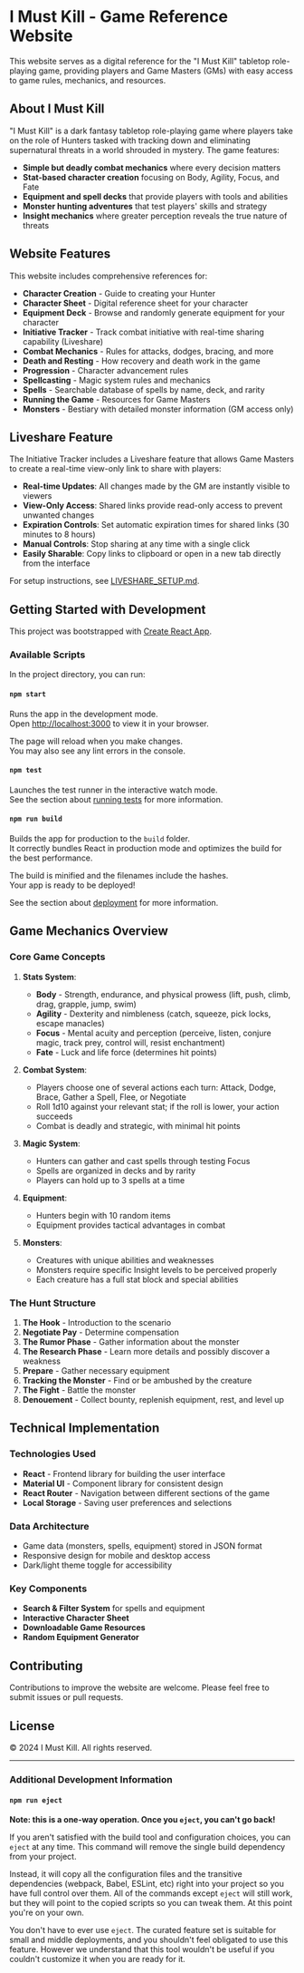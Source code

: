 # I Must Kill - Game Reference Website

This website serves as a digital reference for the "I Must Kill" tabletop role-playing game, providing players and Game Masters (GMs) with easy access to game rules, mechanics, and resources.

## About I Must Kill

"I Must Kill" is a dark fantasy tabletop role-playing game where players take on the role of Hunters tasked with tracking down and eliminating supernatural threats in a world shrouded in mystery. The game features:

-   **Simple but deadly combat mechanics** where every decision matters
-   **Stat-based character creation** focusing on Body, Agility, Focus, and Fate
-   **Equipment and spell decks** that provide players with tools and abilities
-   **Monster hunting adventures** that test players' skills and strategy
-   **Insight mechanics** where greater perception reveals the true nature of threats

## Website Features

This website includes comprehensive references for:

-   **Character Creation** - Guide to creating your Hunter
-   **Character Sheet** - Digital reference sheet for your character
-   **Equipment Deck** - Browse and randomly generate equipment for your character
-   **Initiative Tracker** - Track combat initiative with real-time sharing capability (Liveshare)
-   **Combat Mechanics** - Rules for attacks, dodges, bracing, and more
-   **Death and Resting** - How recovery and death work in the game
-   **Progression** - Character advancement rules
-   **Spellcasting** - Magic system rules and mechanics
-   **Spells** - Searchable database of spells by name, deck, and rarity
-   **Running the Game** - Resources for Game Masters
-   **Monsters** - Bestiary with detailed monster information (GM access only)

## Liveshare Feature

The Initiative Tracker includes a Liveshare feature that allows Game Masters to create a real-time view-only link to share with players:

-   **Real-time Updates**: All changes made by the GM are instantly visible to viewers
-   **View-Only Access**: Shared links provide read-only access to prevent unwanted changes
-   **Expiration Controls**: Set automatic expiration times for shared links (30 minutes to 8 hours)
-   **Manual Controls**: Stop sharing at any time with a single click
-   **Easily Sharable**: Copy links to clipboard or open in a new tab directly from the interface

For setup instructions, see [LIVESHARE_SETUP.md](./LIVESHARE_SETUP.md).

## Getting Started with Development

This project was bootstrapped with [Create React App](https://github.com/facebook/create-react-app).

### Available Scripts

In the project directory, you can run:

#### `npm start`

Runs the app in the development mode.\
Open [http://localhost:3000](http://localhost:3000) to view it in your browser.

The page will reload when you make changes.\
You may also see any lint errors in the console.

#### `npm test`

Launches the test runner in the interactive watch mode.\
See the section about [running tests](https://facebook.github.io/create-react-app/docs/running-tests) for more information.

#### `npm run build`

Builds the app for production to the `build` folder.\
It correctly bundles React in production mode and optimizes the build for the best performance.

The build is minified and the filenames include the hashes.\
Your app is ready to be deployed!

See the section about [deployment](https://facebook.github.io/create-react-app/docs/deployment) for more information.

## Game Mechanics Overview

### Core Game Concepts

1. **Stats System**:

    - **Body** - Strength, endurance, and physical prowess (lift, push, climb, drag, grapple, jump, swim)
    - **Agility** - Dexterity and nimbleness (catch, squeeze, pick locks, escape manacles)
    - **Focus** - Mental acuity and perception (perceive, listen, conjure magic, track prey, control will, resist enchantment)
    - **Fate** - Luck and life force (determines hit points)

2. **Combat System**:

    - Players choose one of several actions each turn: Attack, Dodge, Brace, Gather a Spell, Flee, or Negotiate
    - Roll 1d10 against your relevant stat; if the roll is lower, your action succeeds
    - Combat is deadly and strategic, with minimal hit points

3. **Magic System**:

    - Hunters can gather and cast spells through testing Focus
    - Spells are organized in decks and by rarity
    - Players can hold up to 3 spells at a time

4. **Equipment**:

    - Hunters begin with 10 random items
    - Equipment provides tactical advantages in combat

5. **Monsters**:
    - Creatures with unique abilities and weaknesses
    - Monsters require specific Insight levels to be perceived properly
    - Each creature has a full stat block and special abilities

### The Hunt Structure

1. **The Hook** - Introduction to the scenario
2. **Negotiate Pay** - Determine compensation
3. **The Rumor Phase** - Gather information about the monster
4. **The Research Phase** - Learn more details and possibly discover a weakness
5. **Prepare** - Gather necessary equipment
6. **Tracking the Monster** - Find or be ambushed by the creature
7. **The Fight** - Battle the monster
8. **Denouement** - Collect bounty, replenish equipment, rest, and level up

## Technical Implementation

### Technologies Used

-   **React** - Frontend library for building the user interface
-   **Material UI** - Component library for consistent design
-   **React Router** - Navigation between different sections of the game
-   **Local Storage** - Saving user preferences and selections

### Data Architecture

-   Game data (monsters, spells, equipment) stored in JSON format
-   Responsive design for mobile and desktop access
-   Dark/light theme toggle for accessibility

### Key Components

-   **Search & Filter System** for spells and equipment
-   **Interactive Character Sheet**
-   **Downloadable Game Resources**
-   **Random Equipment Generator**

## Contributing

Contributions to improve the website are welcome. Please feel free to submit issues or pull requests.

## License

© 2024 I Must Kill. All rights reserved.

---

### Additional Development Information

#### `npm run eject`

**Note: this is a one-way operation. Once you `eject`, you can't go back!**

If you aren't satisfied with the build tool and configuration choices, you can `eject` at any time. This command will remove the single build dependency from your project.

Instead, it will copy all the configuration files and the transitive dependencies (webpack, Babel, ESLint, etc) right into your project so you have full control over them. All of the commands except `eject` will still work, but they will point to the copied scripts so you can tweak them. At this point you're on your own.

You don't have to ever use `eject`. The curated feature set is suitable for small and middle deployments, and you shouldn't feel obligated to use this feature. However we understand that this tool wouldn't be useful if you couldn't customize it when you are ready for it.
